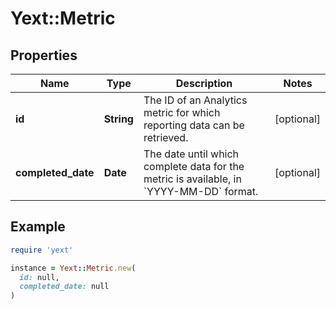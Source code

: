 # Yext::Metric

## Properties

| Name | Type | Description | Notes |
| ---- | ---- | ----------- | ----- |
| **id** | **String** | The ID of an Analytics metric for which reporting data can be retrieved. | [optional] |
| **completed_date** | **Date** | The date until which complete data for the metric is available, in &#x60;YYYY-MM-DD&#x60; format. | [optional] |

## Example

```ruby
require 'yext'

instance = Yext::Metric.new(
  id: null,
  completed_date: null
)
```

